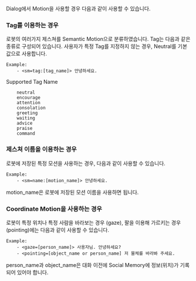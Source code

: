 Dialog에서 Motion을 사용할 경우 다음과 같이 사용할 수 있습니다.

### Tag를 이용하는 경우

로봇의 여러가지 제스쳐를 Semantic Motion으로 분류하였습니다. Tag는 다음과 같은 종류로 구성되어 있습니다.
사용자가 특정 Tag를 지정하지 않는 경우, Neutral를 기본값으로 사용합니다.
```
Example:
    - <sm=tag:[tag_name]> 안녕하세요.
```

Supported Tag Name
```
    neutral
    encourage
    attention
    consolation
    greeting
    waiting
    advice
    praise
    command
```


### 제스쳐 이름을 이용하는 경우

로봇에 저장된 특정 모션을 사용하는 경우, 다음과 같이 사용할 수 있습니다.

```
Example:
    - <sm=name:[motion_name]> 안녕하세요.
```

motion_name은 로봇에 저장된 모션 이름을 사용하면 됩니다.


### Coordinate Motion을 사용하는 경우

로봇이 특정 위치나 특정 사람을 바라보는 경우 (gaze), 팔을 이용해 가르키는 경우 (pointing)에는 다음과 같이 사용할 수 있습니다.

```
Example:
    - <gaze=[person_name]> 사용자님. 안녕하세요?
    - <pointing=[object_name or person_name] 저 물체를 바라봐 주세요.
```

person_name과 object_name은 대화 이전에 Social Memory에 정보(위치)가 기록되어 있어야 합니다. 
